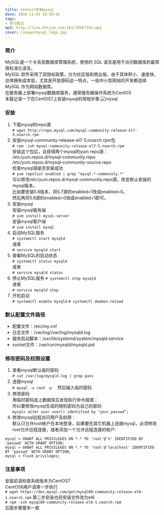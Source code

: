 ```yaml
---
title: Centos7安装mysql
date: 2018-11-03 16:59:41
tags:
- 学习笔记
mp3: http://link.hhtjim.com/163/29567193.mp3
cover: /image/mysql_logo.jpg
---
```

### 简介
MySQL是一个关系型数据库管理系统，使用的 SQL 语言是用于访问数据库的最常用标准化语言。  
MySQL 软件采用了双授权政策，分为社区版和商业版，由于其体积小、速度快、总体拥有成本低，尤其是开放源码这一特点，一般中小型网站的开发都选择 MySQL 作为网站数据库。  
在服务器上部署mysql数据库服务，通常服务器操作系统为CentOS  
本篇记录一下在CentOS7上安装mysql的常规步骤
![mysql](/image/mysql_logo.jpg "MySQL")
### 安装
1. 下载mysql的repo源  
`# wget http://repo.mysql.com/mysql-community-release-el7-5.noarch.rpm`
2. 安装mysql-community-release-el7-5.noarch.rpm包  
`# rpm -ivh mysql-community-release-el7-5.noarch.rpm`  
安装这个包后，会获得两个mysql的yum repo源：  
/etc/yum.repos.d/mysql-community.repo  
/etc/yum.repos.d/mysql-community-source.repo   
检查mysql源是否安装成功  
`# yum repolist enabled | grep "mysql.*-community.*"`  
可以修改/etc/yum.repos.d/mysql-community.repo源，改变默认安装的mysql版本。  
比如要安装5.6版本，将5.7源的enabled=1改成enabled=0。  
然后再将5.6源的enabled=0改成enabled=1即可。  
3. 安装mysql  
安装mysql服务端    
`# yum install mysql-server`  
安装mysql客户端  
`# yum install mysql`
4. 启动MySQL服务  
`# systemctl start mysqld`  
或者  
`# service mysqld start`
5. 查看MySQL的启动状态  
`# systemctl status mysqld`  
或者  
`# service mysqld status`
6. 停止MySQL服务
`# systemctl stop mysqld`    
或者  
`# service mysqld stop`
7. 开机启动  
`# systemctl enable mysqld`
`# systemctl daemon-reload`

### 默认配置文件路径  
- 配置文件：/etc/my.cnf  
- 日志文件：/var/log//var/log/mysqld.log  
- 服务启动脚本：/usr/lib/systemd/system/mysqld.service  
- socket文件：/var/run/mysqld/mysqld.pid  

### 修改密码及权限设置
1. 查看mysql默认临时密码  
`# cat /var/log/mysqld.log | grep pass`
2. 连接mysql   
`# mysql -u root -p  `
然后输入临时密码
3. 修改密码  
用临时密码连上数据库后发现执行命令报错：  
所以要修改mysql生成的随机密码为自己的密码  
`mysql> alter user user() identified by "your_passwd”;`
4. 修改mysql远程访问用户及权限：  
    默认只允许root帐户在本地登录，如果要在其它机器上连接mysql，必须修改root允许远程连接，或者添加一个允许远程连接的帐户:  
```
mysql > GRANT ALL PRIVILEGES ON *.* TO 'root'@'%' IDENTIFIED BY 'passwd' WITH GRANT OPTION;  
mysql > GRANT ALL PRIVILEGES ON *.* TO 'root'@'localhost' IDENTIFIED BY 'passwd' WITH GRANT OPTION;  
mysql > flush privileges;
```
### 注意事项  
安装前请检查系统版本为CentOS7  
CentOS6用户请第一步执行  
`# wget https://dev.mysql.com/get/mysql80-community-release-el6-1.noarch.rpm`
第二步安装也将安装文件改为el6  
`# rpm -ivh mysql80-community-release-el6-1.noarch.rpm`  
后面步骤基本一致  
